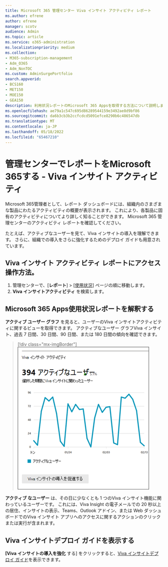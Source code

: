 ```yaml
---
title: Microsoft 365 管理センター Viva インサイト アクティビティ レポート
ms.author: efrene
author: efrene
manager: scotv
audience: Admin
ms.topic: article
ms.service: o365-administration
ms.localizationpriority: medium
ms.collection:
- M365-subscription-management
- Adm_O365
- Adm_NonTOC
ms.custom: AdminSurgePortfolio
search.appverid:
- BCS160
- MET150
- MOE150
- GEA150
description: 利用状況レポートのMicrosoft 365 Appsを取得する方法について説明します。たとえば、アクティブ ユーザーによるViva インサイトのユーザー導入について詳しく説明します。
ms.openlocfilehash: ae79a1c547c695d86289544159e3492ae8d9bf86
ms.sourcegitcommit: da6b3cb3b2ccfcdcd5091efce8290b6c486547db
ms.translationtype: MT
ms.contentlocale: ja-JP
ms.lasthandoff: 05/18/2022
ms.locfileid: "65467210"
---
```

# <a name="microsoft-365-reports-in-the-admin-center---viva-insights-activity"></a>管理センターでレポートをMicrosoft 365する - Viva インサイト アクティビティ

Microsoft 365管理者として、レポート ダッシュボードには、組織内のさまざまな製品にわたるアクティビティの概要が表示されます。 これにより、各製品に固有のアクティビティについてより詳しく知ることができます。 Microsoft 365 管理センターのアクティビティ レポートを確認してください。 

たとえば、アクティブなユーザーを見て、Viva インサイトの導入を理解できます。 さらに、組織での導入をさらに強化するためのデプロイ ガイドも用意されています。

## <a name="how-do-i-get-to-the-to-the-viva-insights-activity-report"></a>Viva インサイト アクティビティ レポートにアクセス操作方法。

1. 管理センターで、[**レポート**] \> [<a href="https://go.microsoft.com/fwlink/p/?linkid=2074756" target="_blank">使用状況</a>] ページの順に移動します。 
2. **Viva インサイトアクティビティ** を検索します。

## <a name="interpret-the-microsoft-365-apps-usage-report"></a>Microsoft 365 Apps使用状況レポートを解釈する 

**アクティブ ユーザー グラフ** を見ると、ユーザーのViva インサイトアクティビティに関するビューを取得できます。 アクティブなユーザー グラフViva インサイト、過去 7 日間、30 日間、90 日間、または 180 日間の傾向を確認できます。  

> [!div class="mx-imgBorder"]
> ![Viva インサイトを使用して使用状況レポートをMicrosoft 365 Appsします。](../../media/viva-insights-chart.png)

**アクティブ なユーザー** は、その日に少なくとも 1 つのViva インサイト機能に関わっているユーザーです。 これには、Viva Insight の電子メールでの 20 秒以上の居住、インサイトの表示、Teams、Outlook アドイン、または Web ダッシュボードでのViva インサイト アプリへのアクセスに関するアクションのクリックまたは実行が含まれます。 

## <a name="view-the-viva-insights-deployment-guide"></a>Viva インサイトデプロイ ガイドを表示する
**[Viva インサイトの導入を強化** する] をクリックすると、[Viva インサイトデプロイ ガイド](/viva/insights/personal/setup/deployment-guide)を表示できます。


